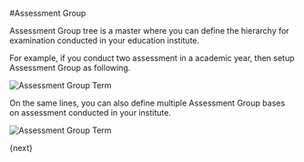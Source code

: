<!-- add-breadcrumbs -->
#Assessment Group

Assessment Group tree is a master where you can define the hierarchy for examination conducted in your education institute.

For example, if you conduct two assessment in a academic year, then setup Assessment Group as following.

<img class="screenshot" alt="Assessment Group Term" src="/docs/assets/img/schools/assessment/assessment-group-term.png">

On the same lines, you can also define multiple Assessment Group bases on assessment conducted in your institute.

<img class="screenshot" alt="Assessment Group Term" src="/docs/assets/img/schools/assessment/assessment-group-details.png">

{next}